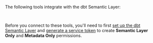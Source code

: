 The following tools integrate with the dbt Semantic Layer:


<div className="grid--3-col">

 <Card
    title="Tableau (beta)"
    link="/docs/use-dbt-semantic-layer/gsheets"
    body="Learn how to connect to Tableau for querying metrics and collaborating with your team. Available in beta."
    icon="tableau-software"/>

<Card
    title="Google Sheets (Available end of Oct)"
    link="/docs/use-dbt-semantic-layer/tableau"
    body="Discover how to connect to Google Sheets for querying metrics and collaborating with your team. Available end of October."
    icon="google-sheets-logo-icon"/>


  <div className="card-container">
    <Card
      title="Hex"
      link="https://learn.hex.tech/docs/connect-to-data/data-connections/dbt-integration#dbt-semantic-layer-integration"
      body="Check out Hex's documentation to discover how to connect, analyze metrics, collaborate, and unlock more data possibilities."
      icon="hex"/>
    <a href="https://learn.hex.tech/docs/connect-to-data/data-connections/dbt-integration#dbt-semantic-layer-integration"
      className="external-link"
      target="_blank"
      rel="noopener noreferrer">
      <i className="fa fa-external-link"></i>
    </a>
  </div>

<div className="card-container">
  <Card
    title="Mode"
    body="Explore Mode's documentation to discover how to connect, access, and get trustworthy metrics and insights."
    link="https://mode.com/help/articles/supported-databases/#dbt-semantic-layer"
    icon="mode"/>
    <a href="https://mode.com/help/articles/supported-databases/#dbt-semantic-layer"
    className="external-link"
      target="_blank"
      rel="noopener noreferrer">
      <i className="fa fa-external-link"></i>
    </a>
</div>
</div><br />


Before you connect to these tools, you'll need to first [set up the dbt Semantic Layer](/docs/use-dbt-semantic-layer/setup-sl) and [generate a service token](/docs/dbt-cloud-apis/service-tokens) to create **Semantic Layer Only** and **Metadata Only** permissions.
